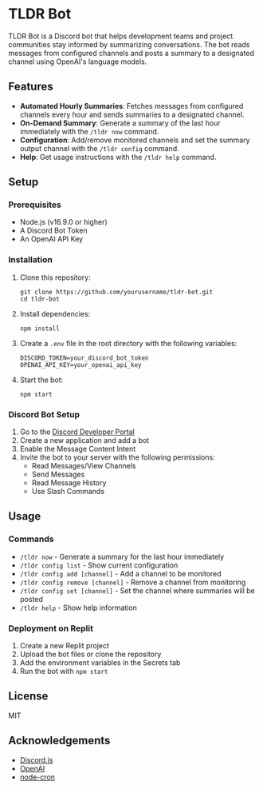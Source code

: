 # TLDR Bot

TLDR Bot is a Discord bot that helps development teams and project communities stay informed by summarizing conversations. The bot reads messages from configured channels and posts a summary to a designated channel using OpenAI's language models.

## Features

- **Automated Hourly Summaries**: Fetches messages from configured channels every hour and sends summaries to a designated channel.
- **On-Demand Summary**: Generate a summary of the last hour immediately with the `/tldr now` command.
- **Configuration**: Add/remove monitored channels and set the summary output channel with the `/tldr config` command.
- **Help**: Get usage instructions with the `/tldr help` command.

## Setup

### Prerequisites

- Node.js (v16.9.0 or higher)
- A Discord Bot Token
- An OpenAI API Key

### Installation

1. Clone this repository:
   ```
   git clone https://github.com/yourusername/tldr-bot.git
   cd tldr-bot
   ```

2. Install dependencies:
   ```
   npm install
   ```

3. Create a `.env` file in the root directory with the following variables:
   ```
   DISCORD_TOKEN=your_discord_bot_token
   OPENAI_API_KEY=your_openai_api_key
   ```

4. Start the bot:
   ```
   npm start
   ```

### Discord Bot Setup

1. Go to the [Discord Developer Portal](https://discord.com/developers/applications)
2. Create a new application and add a bot
3. Enable the Message Content Intent
4. Invite the bot to your server with the following permissions:
   - Read Messages/View Channels
   - Send Messages
   - Read Message History
   - Use Slash Commands

## Usage

### Commands

- `/tldr now` - Generate a summary for the last hour immediately
- `/tldr config list` - Show current configuration
- `/tldr config add [channel]` - Add a channel to be monitored
- `/tldr config remove [channel]` - Remove a channel from monitoring
- `/tldr config set [channel]` - Set the channel where summaries will be posted
- `/tldr help` - Show help information

### Deployment on Replit

1. Create a new Replit project
2. Upload the bot files or clone the repository
3. Add the environment variables in the Secrets tab
4. Run the bot with `npm start`

## License

MIT

## Acknowledgements

- [Discord.js](https://discord.js.org/)
- [OpenAI](https://openai.com/)
- [node-cron](https://github.com/node-cron/node-cron)